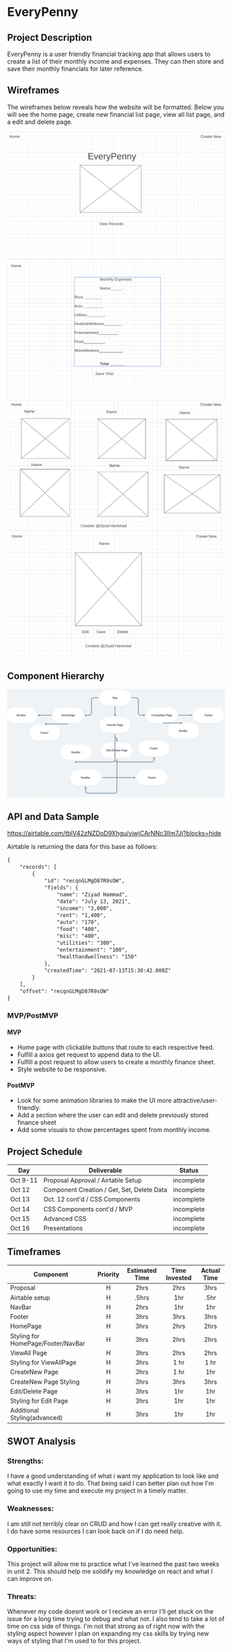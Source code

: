 # EveryPenny



## Project Description

EveryPenny is a user friendly financial tracking app that allows users to create a list of their monthly income and expenses. They can then store and save their monthly financials for later reference.

## Wireframes

The wireframes below reveals how the website will be formatted. Below you will see the home page, create new financial list page, view all list page, and a edit and delete page.

![wireframe](./wirefram.png)
![wireframe](./wireframeevery.png)
![wireframe](./wireframepenny.png)
![wireframe](./wireframeedit.png)

## Component Hierarchy

![wireframe](comphi.png)

## API and Data Sample

https://airtable.com/tblV42zNZDoD9Xhgu/viwjCArNNc3Ilm7Jj?blocks=hide

Airtable is returning the data for this base as follows:

```
{
    "records": [
        {
            "id": "recqnGLMgD87R9sOW",
            "fields": {
                "name": "Ziyad Hammad",
                "date": "July 13, 2021",
                "income": "3,000",
                "rent": "1,400",
                "auto": "170",
                "food": "400",
                "misc": "400",
                "utilities": "300",
                "entertainment": "100",
                "healthandwellness": "150"
            },
            "createdTime": "2021-07-13T15:30:42.000Z"
        }
    ],
    "offset": "recqnGLMgD87R9sOW"
}

```

### MVP/PostMVP

#### MVP

- Home page with clickable buttons that route to each respective feed.
- Fulfill a axios get request to append data to the UI.
- Fulfill a post request to allow users to create a monthly finance sheet.
- Style website to be responsive.
#### PostMVP

- Look for some animation libraries to make the UI more attractive/user-friendly.
- Add a section where the user can edit and delete previously stored finance sheet
- Add some visuals to show percentages spent from monthly income.

## Project Schedule

| Day      | Deliverable                                | Status   |
| -------- | ------------------------------------------ | -------- |
| Oct 9-11 | Proposal Approval / Airtable Setup        |incomplete |
| Oct 12   | Component Creation / Get, Set, Delete Data |incomplete |
| Oct 13   | Oct. 12 cont'd / CSS Components            |incomplete |
| Oct 14   | CSS Components cont'd / MVP                |incomplete |
| Oct 15   | Advanced CSS                               |incomplete |
| Oct 16   | Presentations                              |incomplete |

## Timeframes

| Component                 | Priority | Estimated Time | Time Invested | Actual Time |
| ------------------------- | :------: | :------------: | :-----------: | :---------: |
| Proposal                  |    H     |      2hrs      |     2hrs      |    3hrs     |
| Airtable setup            |    H     |     .5hrs      |      1hr      |     .5hr     |
| NavBar          |    H     |      2hrs      |      1hr      |     1hr     |
| Footer     |    H     |      3hrs      |     3hrs      |    3hrs     |
| HomePage     |    H     |      3hrs      |     2hrs      |    2hrs     |
| Styling for HomePage/Footer/NavBar     |    H     |      3hrs      |     2hrs      |    2hrs     |
| ViewAll Page       |    H     |      3hrs      |     2hrs      |    2hrs     |
|       Styling for ViewAllPage |    H     |      3hrs      |     1 hr      |    1 hr     |
| CreateNew Page      |    H     |      3hrs      |     1 hr      |     1hr     |
| CreateNew Page Styling|    H     |      3hrs      |     3hrs      |    3hrs     |
| Edit/Delete Page|    H     |      3hrs      |      1hr      |     1hr     |
| Styling for Edit Page|    H     |      3hrs      |      1hr      |     1hr     |
| Additional Styling(advanced)       |    H     |      3hrs      |      1hr      |     1hr     |



## SWOT Analysis

### Strengths:

I have a good understanding of what i want my application to look like and what exactly I want it to do. That being said I can better plan out how I'm going to use my time and execute my project in a timely matter. 

### Weaknesses:

I am still not terribly clear on CRUD and how I can get really creative with it. I do have some resources I can look back on if I do need help.

### Opportunities:

This project will allow me to practice what I've learned the past two weeks in unit 2. This should help me solidify my knowledge on react and what I can improve on.

### Threats:

Whenever my code doesnt work or I recieve an error I'll get stuck on the issue for a long time trying to debug and what not. I also tend to take a lot of time on css side of things. I'm not that strong as of right now with the styling aspect however I plan on expanding my css skills by trying new ways of styling that I'm used to for this project.